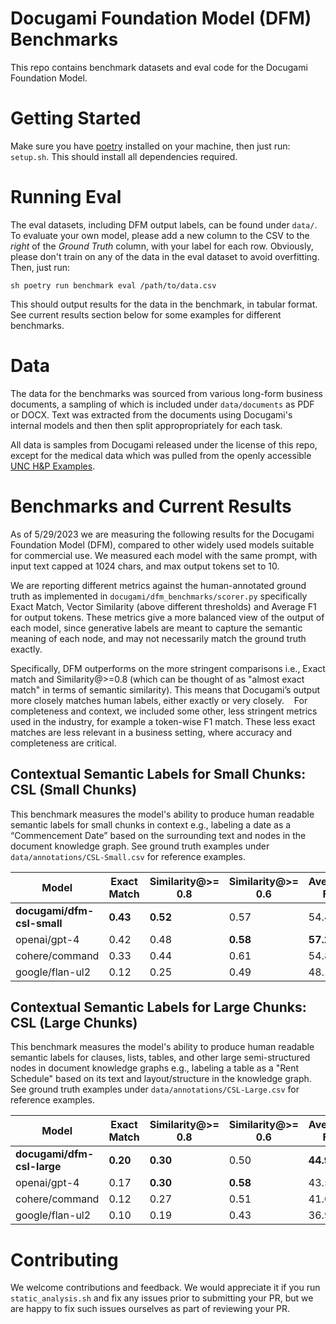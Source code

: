 # Docugami Foundation Model (DFM) Benchmarks
This repo contains benchmark datasets and eval code for the Docugami Foundation Model.

# Getting Started

Make sure you have [poetry](https://python-poetry.org/docs/) installed on your machine, then just run: `setup.sh`. This should install all dependencies required.

# Running Eval

The eval datasets, including DFM output labels, can be found under `data/`. To evaluate your own model, please add a new column to the CSV to the *right* of the _Ground Truth_ column, with your label for each row. Obviously, please don't train on any of the data in the eval dataset to avoid overfitting. Then, just run:

``sh
poetry run benchmark eval /path/to/data.csv
``

This should output results for the data in the benchmark, in tabular format. See current results section below for some examples for different benchmarks.

# Data
The data for the benchmarks was sourced from various long-form business documents, a sampling of which is included under `data/documents` as PDF or DOCX. Text was extracted from the documents using Docugami's internal models and then then split appropropriately for each task. 

All data is samples from Docugami released under the license of this repo, except for the medical data which was pulled from the openly accessible [UNC H&P Examples](https://www.med.unc.edu/medclerk/education/grading/history-and-physical-examination-h-p-examples/).

# Benchmarks and Current Results

As of 5/29/2023 we are measuring the following results for the Docugami Foundation Model (DFM), compared to other widely used models suitable for commercial use. We measured each model with the same prompt, with input text capped at 1024 chars, and max output tokens set to 10. 

We are reporting different metrics against the human-annotated ground truth as implemented in `docugami/dfm_benchmarks/scorer.py` specifically Exact Match, Vector Similarity (above different thresholds) and Average F1 for output tokens. These metrics give a more balanced view of the output of each model, since generative labels are meant to capture the semantic meaning of each node, and may not necessarily match the ground truth exactly.

Specifically, DFM outperforms on the more stringent comparisons i.e., Exact match and Similarity@>=0.8 (which can be thought of as "almost exact match" in terms of semantic similarity). This means that Docugami’s output more closely matches human labels, either exactly or very closely. 
 
For completeness and context, we included some other, less stringent metrics used in the industry, for example a token-wise F1 match. These less exact matches are less relevant in a business setting, where accuracy and completeness are critical.

## Contextual Semantic Labels for Small Chunks: CSL (Small Chunks) 
This benchmark measures the model's ability to produce human readable semantic labels for small chunks in context e.g., labeling a date as a “Commencement Date” based on the surrounding text and nodes in the document knowledge graph. See ground truth examples under `data/annotations/CSL-Small.csv` for reference examples.


| Model                     |   Exact Match |   Similarity@>= 0.8 |   Similarity@>= 0.6 |   Average F1 |
|---------------------------|---------------|---------------------|---------------------|--------------|
| **docugami/dfm-csl-small** |      **0.43** |            **0.52** |                0.57 |        54.47 |
| openai/gpt-4              |          0.42 |                0.48 |            **0.58** |    **57.24** |
| cohere/command            |          0.33 |                0.44 |                0.61 |        54.82 |
| google/flan-ul2           |          0.12 |                0.25 |                0.49 |        48.19 |

## Contextual Semantic Labels for Large Chunks: CSL (Large Chunks) 
This benchmark measures the model's ability to produce human readable semantic labels for clauses, lists, tables, and other large semi-structured nodes in document knowledge graphs e.g., labeling a table as a "Rent Schedule" based on its text and layout/structure in the knowledge graph. See ground truth examples under `data/annotations/CSL-Large.csv` for reference examples.

| Model                        |   Exact Match |   Similarity@>= 0.8 |   Similarity@>= 0.6 |   Average F1 |
|------------------------------|---------------|---------------------|---------------------|--------------|
| **docugami/dfm-csl-large**   |      **0.20** |            **0.30** |                0.50 |    **44.91** |
| openai/gpt-4                 |          0.17 |            **0.30** |            **0.58** |        43.52 |
| cohere/command               |          0.12 |                0.27 |                0.51 |        41.04 |
| google/flan-ul2              |          0.10 |                0.19 |                0.43 |        36.93 |

# Contributing

We welcome contributions and feedback. We would appreciate it if you run `static_analysis.sh` and fix any issues prior to submitting your PR, but we are happy to fix such issues ourselves as part of reviewing your PR.
